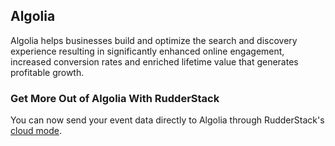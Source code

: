 ## Algolia

Algolia helps businesses build and optimize the search and discovery experience resulting in significantly enhanced online engagement, increased conversion rates and enriched lifetime value that generates profitable growth.

### Get More Out of Algolia With RudderStack

You can now send your event data directly to Algolia through RudderStack's [cloud mode](https://docs.rudderstack.com/get-started/rudderstack-connection-modes#cloud-mode).
